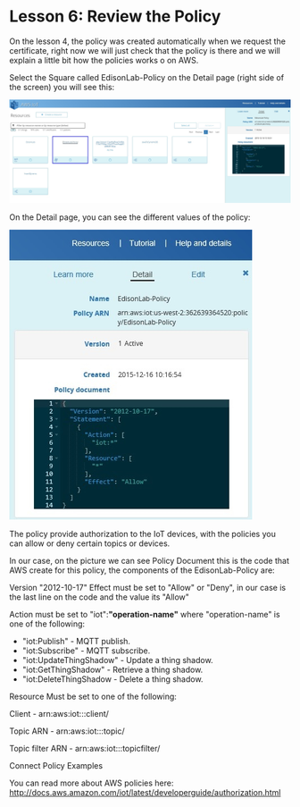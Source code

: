 # Lesson 6: Review the Policy

On the lesson 4, the policy was created automatically when we request the certificate, right now we will just check that the policy is there and we will explain a little bit how the policies works o on AWS.

Select the Square called EdisonLab-Policy on the Detail page (right side of the screen) you will see this:

![](33.jpg)

On the Detail page, you can see the different values of the policy:

![](34.jpg)

The policy provide authorization to the IoT devices, with the policies you can allow or deny certain topics or devices.

In our case, on the picture we can see Policy Document this is the code that AWS create for this policy, the components of the EdisonLab-Policy are:

Version "2012-10-17"
Effect must be set to "Allow" or "Deny", in our case is the last line on the code and the value its "Allow"

Action must be set to "iot":**"operation-name"** where "operation-name" is one of the following:

* "iot:Publish" - MQTT publish.
* "iot:Subscribe" - MQTT subscribe.
* "iot:UpdateThingShadow" - Update a thing shadow.
* "iot:GetThingShadow" - Retrieve a thing shadow.
* "iot:DeleteThingShadow - Delete a thing shadow.

Resource
Must be set to one of the following:

Client - arn:aws:iot:<region>:<accountId>:client/<clientId>

Topic ARN - arn:aws:iot:<region>:<accountId>:topic/<topicName>

Topic filter ARN - arn:aws:iot:<region>:<accountId>:topicfilter/<topicFilter>

Connect Policy Examples



You can read more about AWS policies here:
http://docs.aws.amazon.com/iot/latest/developerguide/authorization.html